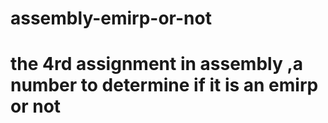 # assembly-emirp-or-not
 # the 4rd assignment in assembly ,a number to determine if it is an emirp or not 
